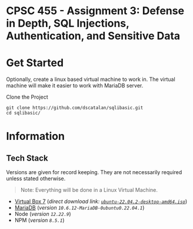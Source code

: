 # CPSC 455 - Assignment 3: Defense in Depth, SQL Injections, Authentication, and Sensitive Data

# Get Started 

Optionally, create a linux based virtual machine to work in. The virtual machine will make it easier to work with MariaDB server.  

Clone the Project
```
git clone https://github.com/dscatalan/sqlibasic.git
cd sqlibasic/
```

# Information

## Tech Stack
Versions are given for record keeping. They are not necessarily required unless stated otherwise.

> Note: Everything will be done in a Linux Virtual Machine. 
- [Virtual Box 7](https://ubuntu.com/tutorials/how-to-run-ubuntu-desktop-on-a-virtual-machine-using-virtualbox#1-overview)
    (*direct download link: [`ubuntu-22.04.2-desktop-amd64.iso`](https://ubuntu.com/download/desktop/thank-you?version=22.04.2&architecture=amd64)*)
- [MariaDB](/notes.txt) (*version `10.6.12-MariaDB-0ubuntu0.22.04.1`*)
- Node (*version `12.22.9`*)
- NPM (*version `8.5.1`*)


